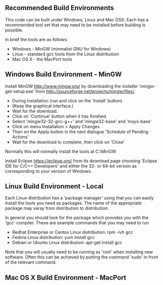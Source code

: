 ## Recommended Build Environments

This code can be built under Windows, Linux and Mac OSX. Each has a
recommended tool set that may need to be installed before building is
possible.

In brief the tools are as follows:

  - Windows - MinGW (minmalist GNU for Windows)
  - Linux - standard gcc tools from the Linux distribution
  - Mac OS X - the MacPort tools

## Windows Build Environment - MinGW

Install MinGW <http://www.mingw.org/> by downloading the installer
'mingw-get-setup.exe' from
<http://sourceforge.net/projects/mingw/files/>.

  - During installation (run and click on the 'Install' button)
  - (Keep the graphical interface.)
  - Wait for the download.
  - Click on 'Continue' button when it has finished.
  - Select 'mingw32-32-gcc-g++' and 'mingw32-base' and 'msys-base'
  - Click on menu Installation \> Apply Changes
  - Then on the Apply button in the next dialogue 'Schedule of Pending
    Actions'
  - Wait for the download to complete, then click on 'Close'

Normally this will normally install the tools at C:\\MinGW

Install Eclipse https://eclipse.org/ from its download page choosing
'Eclipse IDE for C/C++ Developers' and either the 32- or 64-bit version
as corresponding to your version of Windows.

## Linux Build Environment - Local

Each Linux distribution has a 'package manager' using that you can
easily install the tools you need as packages. The name of the
appropriate package may varay from distribution to distribution.

In general you should look for the package which provides you with the
'gcc' compiler. These are example commands that you may need to run

  - Redhat Enterprise or Centos Linux distribution: rpm -ivh gcc
  - Fedora Linux distribution: yum install gcc
  - Debian or Ubuntu Linux distribution: apt-get install gcc

Note that you will usually need to be running as 'root' when installing
new software. Often this can be achieved by putting the command 'sudo'
in front of the relevant command.

## Mac OS X Build Environment - MacPort
